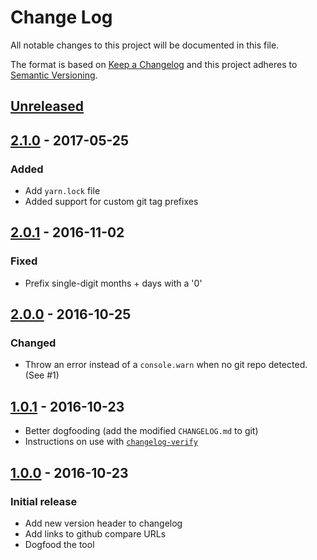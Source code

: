 # Change Log

All notable changes to this project will be documented in this file.

The format is based on [Keep a Changelog](http://keepachangelog.com/)
and this project adheres to [Semantic Versioning](http://semver.org/).

## [Unreleased][]

## [2.1.0][] - 2017-05-25

### Added

- Add `yarn.lock` file
- Added support for custom git tag prefixes

## [2.0.1][] - 2016-11-02

### Fixed

- Prefix single-digit months + days with a '0'

## [2.0.0][] - 2016-10-25

### Changed

- Throw an error instead of a `console.warn` when no git repo detected. (See #1)

## [1.0.1][] - 2016-10-23

- Better dogfooding
  (add the modified `CHANGELOG.md` to git)
- Instructions on use with
  [`changelog-verify`](https://github.com/jesstelford/changelog-verify)

## [1.0.0][] - 2016-10-23

### Initial release

- Add new version header to changelog
- Add links to github compare URLs
- Dogfood the tool


[Unreleased]: https://github.com/jesstelford/version-changelog/compare/v2.1.0...HEAD
[2.1.0]: https://github.com/jesstelford/version-changelog/compare/v2.0.1...v2.1.0
[2.0.1]: https://github.com/jesstelford/version-changelog/compare/v2.0.0...v2.0.1
[2.0.0]: https://github.com/jesstelford/version-changelog/compare/v1.0.1...v2.0.0
[1.0.1]: https://github.com/jesstelford/version-changelog/compare/v1.0.0...v1.0.1
[1.0.0]: https://github.com/jesstelford/version-changelog/tree/v1.0.0
